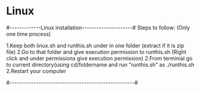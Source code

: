 # Linux
#-------------Linux installation---------------------#
Steps to follow:  (Only one time process)

1.Keep both linux.sh and runthis.sh under in one folder (extract if it is zip file)
2.Go to that folder and give execution permission to runthis.sh  (Right click and under permissions give execution permission)
2.From terminial go to current directory(using cd/foldername and run "runthis.sh" as ./runthis.sh
2.Restart your computer


#----------------------------------------------------#
